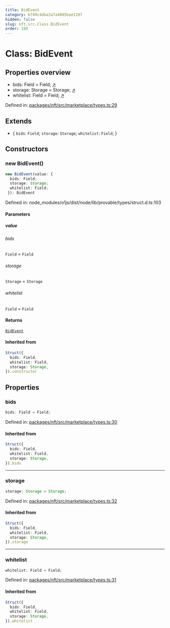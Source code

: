 ```yaml
---
title: BidEvent
category: 6749c4dba3a7a4005bae1197
hidden: false
slug: nft.src.Class.BidEvent
order: 189
---
```


# Class: BidEvent

## Properties overview

- bids:  Field = Field; [↗](#bids)
- storage:  Storage = Storage; [↗](#storage)
- whitelist:  Field = Field; [↗](#whitelist)

Defined in: [packages/nft/src/marketplace/types.ts:29](https://github.com/zkcloudworker/minatokens-lib/blob/main/packages/nft/src/marketplace/types.ts#L29)

## Extends

- \{
  `bids`: `Field`;
  `storage`: `Storage`;
  `whitelist`: `Field`;
 \}

## Constructors

### new BidEvent()

```ts
new BidEvent(value: {
  bids: Field;
  storage: Storage;
  whitelist: Field;
 }): BidEvent
```

Defined in: node\_modules/o1js/dist/node/lib/provable/types/struct.d.ts:103

#### Parameters

##### value

###### bids

`Field` = `Field`

###### storage

`Storage` = `Storage`

###### whitelist

`Field` = `Field`

#### Returns

[`BidEvent`](nftsrcclassbidevent)

#### Inherited from

```ts
Struct({
  bids: Field,
  whitelist: Field,
  storage: Storage,
}).constructor
```

## Properties

### bids

```ts
bids: Field = Field;
```

Defined in: [packages/nft/src/marketplace/types.ts:30](https://github.com/zkcloudworker/minatokens-lib/blob/main/packages/nft/src/marketplace/types.ts#L30)

#### Inherited from

```ts
Struct({
  bids: Field,
  whitelist: Field,
  storage: Storage,
}).bids
```

***

### storage

```ts
storage: Storage = Storage;
```

Defined in: [packages/nft/src/marketplace/types.ts:32](https://github.com/zkcloudworker/minatokens-lib/blob/main/packages/nft/src/marketplace/types.ts#L32)

#### Inherited from

```ts
Struct({
  bids: Field,
  whitelist: Field,
  storage: Storage,
}).storage
```

***

### whitelist

```ts
whitelist: Field = Field;
```

Defined in: [packages/nft/src/marketplace/types.ts:31](https://github.com/zkcloudworker/minatokens-lib/blob/main/packages/nft/src/marketplace/types.ts#L31)

#### Inherited from

```ts
Struct({
  bids: Field,
  whitelist: Field,
  storage: Storage,
}).whitelist
```
